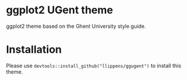 # ggplot2 UGent theme

ggplot2 theme based on the Ghent University style guide.

# Installation

Please use `devtools::install_github("llippens/ggugent")` to install
this theme.
